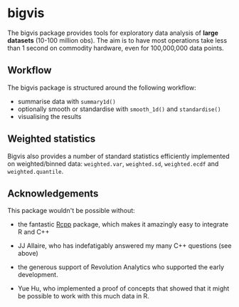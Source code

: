 # bigvis

The bigvis package provides tools for exploratory data analysis of __large datasets__ (10-100 million obs). The aim is to have most operations take less than 1 second on commodity hardware, even for 100,000,000 data points.

## Workflow

The bigvis package is structured around the following workflow:

* summarise data with `summary1d()`
* optionally smooth or standardise with `smooth_1d()` and `standardise()`
* visualising the results

## Weighted statistics

Bigvis also provides a number of standard statistics efficiently implemented on weighted/binned data: `weighted.var`, `weighted.sd`, `weighted.ecdf` and `weighted.quantile`. 

## Acknowledgements

This package wouldn't be possible without:

* the fantastic [Rcpp](http://dirk.eddelbuettel.com/code/rcpp.html) package, which makes it amazingly easy to integrate R and C++

* JJ Allaire, who has indefatigably answered my many C++ questions (see above)

* the generous support of Revolution Analytics who supported the early development.

* Yue Hu, who implemented a proof of concepts that showed that it might be possible to work with this much data in R.